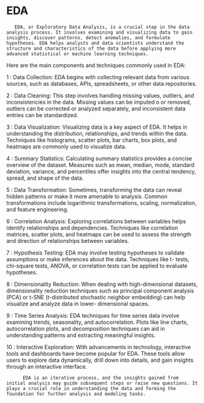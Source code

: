# EDA


       EDA, or Exploratory Data Analysis, is a crucial step in the data analysis process. It involves examining and visualizing data to gain insights, discover patterns, detect anomalies, and formulate hypotheses. EDA helps analysts and data scientists understand the structure and characteristics of the data before applying more advanced statistical or machine learning techniques.

Here are the main components and techniques commonly used in EDA:

1 : Data Collection: EDA begins with collecting relevant data from various sources, such as databases, APIs, spreadsheets, or other data 
    repositories.

2 : Data Cleaning: This step involves handling missing values, outliers, and inconsistencies in the data. Missing values can be imputed o 
    or removed, outliers can be corrected or analyzed separately, and inconsistent data entries can be standardized.

3 : Data Visualization: Visualizing data is a key aspect of EDA. It helps in understanding the distribution, relationships, and trends 
    within the data. Techniques like histograms, scatter plots, bar charts, box plots, and heatmaps are commonly used to visualize data.

4 : Summary Statistics: Calculating summary statistics provides a concise overview of the dataset. Measures such as mean, median, mode, 
    standard deviation, variance, and percentiles offer insights into the central tendency, spread, and shape of the data.

5 : Data Transformation: Sometimes, transforming the data can reveal hidden patterns or make it more amenable to analysis. Common 
    transformations include logarithmic transformations, scaling, normalization, and feature engineering.

6 : Correlation Analysis: Exploring correlations between variables helps identify relationships and dependencies. Techniques like 
    correlation matrices, scatter plots, and heatmaps can be used to assess the strength and direction of relationships between variables.

7 : Hypothesis Testing: EDA may involve testing hypotheses to validate assumptions or make inferences about the data. Techniques like t- 
    tests, chi-square tests, ANOVA, or correlation tests can be applied to evaluate hypotheses.

8 : Dimensionality Reduction: When dealing with high-dimensional datasets, dimensionality reduction techniques such as principal 
    component analysis (PCA) or t-SNE (t-distributed stochastic neighbor embedding) can help visualize and analyze data in lower- 
    dimensional spaces.

9 : Time Series Analysis: EDA techniques for time series data involve examining trends, seasonality, and autocorrelation. Plots like line 
    charts, autocorrelation plots, and decomposition techniques can aid in understanding patterns and extracting meaningful insights.

10 : Interactive Exploration: With advancements in technology, interactive tools and dashboards have become popular for EDA. These tools 
     allow users to explore data dynamically, drill down into details, and gain insights through an interactive interface.

          EDA is an iterative process, and the insights gained from initial analysis may guide subsequent steps or raise new questions. It plays a crucial role in understanding the data and forming the foundation for further analysis and modeling tasks.







